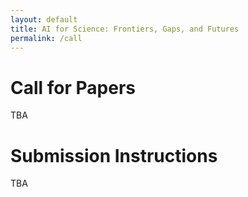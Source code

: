 ```yaml
---
layout: default
title: AI for Science: Frontiers, Gaps, and Futures
permalink: /call
---
```


# Call for Papers

TBA

# Submission Instructions

TBA
